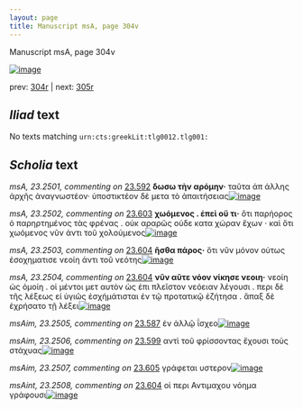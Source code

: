 ```yaml
---
layout: page
title: Manuscript msA, page 304v
---
```


Manuscript msA, page 304v

[![image](http://www.homermultitext.org/iipsrv?OBJ=IIP,1.0&FIF=/project/homer/pyramidal/deepzoom/hmt/vaimg/2017a/VA304VN_0806.tif&WID=100&CVT=JPEG)](http://www.homermultitext.org/ict2/?urn=urn:cite2:hmt:vaimg.2017a:VA304VN_0806)

prev:  [304r](../304r/) | next:  [305r](../305r/)

## *Iliad* text

No texts matching `urn:cts:greekLit:tlg0012.tlg001:`

## *Scholia* text

*msA, 23.2501, commenting on* [23.592](#23.592)  <a id="msA_23.2501"/> **δωσω τὴν αρόμην·** ταῦτα ἀπ άλλης ἀρχῆς ἀναγνωστέον· ὑποστικτέον δὲ μετα τὸ ἀπαιτήσειας[![image](http://www.homermultitext.org/iipsrv?OBJ=IIP,1.0&FIF=/project/homer/pyramidal/deepzoom/hmt/vaimg/2017a/VA304VN_0806.tif&RGN=0.215,0.3929,0.235,0.0488&WID=1000&CVT=JPEG)](http://www.homermultitext.org/ict2/?urn=urn:cite2:hmt:vaimg.2017a:VA304VN_0806@0.215,0.3929,0.235,0.0488)

*msA, 23.2502, commenting on* [23.603](#23.603)  <a id="msA_23.2502"/> **χωόμενος . ἐπεὶ οὔ τι·** ὅτι παρήορος ὁ παρηρτημένος τὰς φρένας . οὐκ αραρῶς οὐδε κατα χώραν ἔχων · καὶ ὅτι χωόμενος νῦν ἀντι τοῦ χολούμενος[![image](http://www.homermultitext.org/iipsrv?OBJ=IIP,1.0&FIF=/project/homer/pyramidal/deepzoom/hmt/vaimg/2017a/VA304VN_0806.tif&RGN=0.216,0.4365,0.221,0.0639&WID=1000&CVT=JPEG)](http://www.homermultitext.org/ict2/?urn=urn:cite2:hmt:vaimg.2017a:VA304VN_0806@0.216,0.4365,0.221,0.0639)

*msA, 23.2503, commenting on* [23.604](#23.604)  <a id="msA_23.2503"/> **ῆσθα πάρος·** ὅτι νῦν μόνον ούτως ἐσοχηματισε νεοίη ἀντι τοῦ νεότης[![image](http://www.homermultitext.org/iipsrv?OBJ=IIP,1.0&FIF=/project/homer/pyramidal/deepzoom/hmt/vaimg/2017a/VA304VN_0806.tif&RGN=0.216,0.4951,0.208,0.0285&WID=1000&CVT=JPEG)](http://www.homermultitext.org/ict2/?urn=urn:cite2:hmt:vaimg.2017a:VA304VN_0806@0.216,0.4951,0.208,0.0285)

*msA, 23.2504, commenting on* [23.604](#23.604)  <a id="msA_23.2504"/> **νῦν αῦτε νόον νίκησε νεοιη·** νεοίη ὡς ὁμοίη . οἱ μέντοι μετ αυτὸν ὡς ἐπι πλεῖστον νεόειαν λέγουσι . περι δὲ τῆς λέξεως εἰ ὑγιῶς ἐσχήμάτισται ἐν τῷ προτατικῷ ἐζήτησα . ἅπαξ δὲ ἐχρήσατο τῇ λέξει[![image](http://www.homermultitext.org/iipsrv?OBJ=IIP,1.0&FIF=/project/homer/pyramidal/deepzoom/hmt/vaimg/2017a/VA304VN_0806.tif&RGN=0.203,0.5177,0.226,0.0969&WID=1000&CVT=JPEG)](http://www.homermultitext.org/ict2/?urn=urn:cite2:hmt:vaimg.2017a:VA304VN_0806@0.203,0.5177,0.226,0.0969)

*msAim, 23.2505, commenting on* [23.587](#23.587)  <a id="msAim_23.2505"/> ἐν ἀλλῷ ΐσχεο[![image](http://www.homermultitext.org/iipsrv?OBJ=IIP,1.0&FIF=/project/homer/pyramidal/deepzoom/hmt/vaimg/2017a/VA304VN_0806.tif&RGN=0.424,0.3035,0.052,0.0421&WID=1000&CVT=JPEG)](http://www.homermultitext.org/ict2/?urn=urn:cite2:hmt:vaimg.2017a:VA304VN_0806@0.424,0.3035,0.052,0.0421)

*msAim, 23.2506, commenting on* [23.599](#23.599)  <a id="msAim_23.2506"/> αντὶ τοῦ φρίσσοντας ἔχουσι τοὺς στάχυας[![image](http://www.homermultitext.org/iipsrv?OBJ=IIP,1.0&FIF=/project/homer/pyramidal/deepzoom/hmt/vaimg/2017a/VA304VN_0806.tif&RGN=0.422,0.5379,0.058,0.0496&WID=1000&CVT=JPEG)](http://www.homermultitext.org/ict2/?urn=urn:cite2:hmt:vaimg.2017a:VA304VN_0806@0.422,0.5379,0.058,0.0496)

*msAim, 23.2507, commenting on* [23.605](#23.605)  <a id="msAim_23.2507"/> γράφεται υστερον[![image](http://www.homermultitext.org/iipsrv?OBJ=IIP,1.0&FIF=/project/homer/pyramidal/deepzoom/hmt/vaimg/2017a/VA304VN_0806.tif&RGN=0.415,0.6499,0.061,0.0308&WID=1000&CVT=JPEG)](http://www.homermultitext.org/ict2/?urn=urn:cite2:hmt:vaimg.2017a:VA304VN_0806@0.415,0.6499,0.061,0.0308)

*msAint, 23.2508, commenting on* [23.604](#23.604)  <a id="msAint_23.2508"/> οἱ περι Αντιμαχου νόημα γράφουσι[![image](http://www.homermultitext.org/iipsrv?OBJ=IIP,1.0&FIF=/project/homer/pyramidal/deepzoom/hmt/vaimg/2017a/VA304VN_0806.tif&RGN=0.86,0.6258,0.067,0.0383&WID=1000&CVT=JPEG)](http://www.homermultitext.org/ict2/?urn=urn:cite2:hmt:vaimg.2017a:VA304VN_0806@0.86,0.6258,0.067,0.0383)